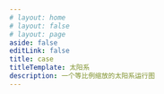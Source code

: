 ```yaml
---
# layout: home
# layout: false
# layout: page
aside: false
editLink: false
title: case
titleTemplate: 太阳系
description: 一个等比例缩放的太阳系运行图
---
```


<script setup>
import Solar from '../components/Solar.vue'
</script>

<Solar />
